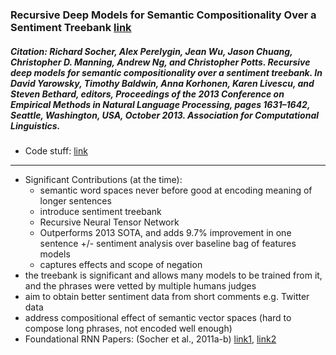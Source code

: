 ### Recursive Deep Models for Semantic Compositionality Over a Sentiment Treebank [link](https://aclanthology.org/D13-1170.pdf)
##### **Citation**: Richard Socher, Alex Perelygin, Jean Wu, Jason Chuang, Christopher D. Manning, Andrew Ng, and Christopher Potts. Recursive deep models for semantic compositionality over a sentiment treebank. In David Yarowsky, Timothy Baldwin, Anna Korhonen, Karen Livescu, and Steven Bethard, editors, Proceedings of the 2013 Conference on Empirical Methods in Natural Language Processing, pages 1631–1642, Seattle, Washington, USA, October 2013. Association for Computational Linguistics.

- Code stuff: [link](https://paperswithcode.com/paper/recursive-deep-models-for-semantic)
____
- Significant Contributions (at the time):
    - semantic word spaces never before good at encoding meaning of longer sentences
    - introduce sentiment treebank
    - Recursive Neural Tensor Network
    - Outperforms 2013 SOTA, and adds 9.7% improvement in one sentence +/- sentiment analysis over baseline bag of features models
    - captures effects and scope of negation
- the treebank is significant and allows many models to be trained from it, and the phrases were vetted by multiple humans judges
- aim to obtain better sentiment data from short comments e.g. Twitter data
- address compositional effect of semantic vector spaces (hard to compose long phrases, not encoded well enough)
- Foundational RNN Papers: (Socher et al., 2011a-b) [link1](https://icml.cc/2011/papers/125_icmlpaper.pdf), [link2](https://aclanthology.org/D11-1014.pdf) 